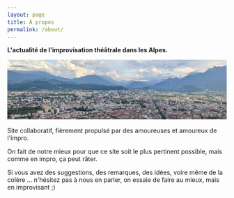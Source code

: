 ```yaml
---
layout: page
title: À propos
permalink: /about/
---
```


**L'actualité de l'improvisation théâtrale dans les Alpes.**

<img src="./assets/images/grenoble.jpg" alt="GreLand, in the alps ...">

Site collaboratif, fièrement propulsé par des amoureuses et amoureux de l'impro.

On fait de notre mieux pour que ce site soit le plus pertinent possible, mais comme en impro, ça peut râter.

Si vous avez des suggestions, des remarques, des idées, voire même de la colère ... n'hésitez pas à nous en parler, on essaie de faire au mieux, mais en improvisant ;)

